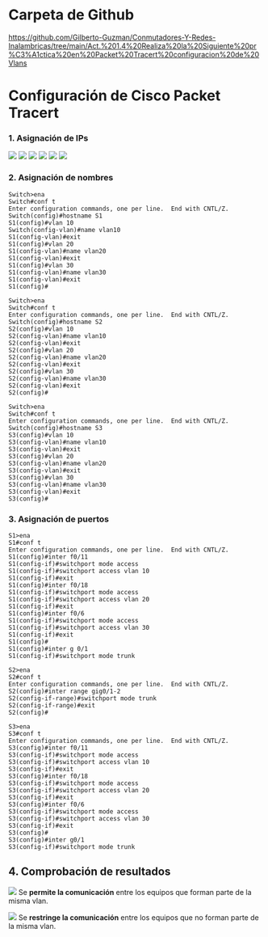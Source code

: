 # Carpeta de Github

https://github.com/Gilberto-Guzman/Conmutadores-Y-Redes-Inalambricas/tree/main/Act.%201.4%20Realiza%20la%20Siguiente%20pr%C3%A1ctica%20en%20Packet%20Tracert%20configuracion%20de%20Vlans

# Configuración de Cisco Packet Tracert

### 1. Asignación de IPs

![](imgs/capture_1.jpeg)
![](imgs/capture_2.jpeg)
![](imgs/capture_3.jpeg)
![](imgs/capture_4.jpeg)
![](imgs/capture_5.jpeg)
![](imgs/capture_6.jpeg)

### 2. Asignación de nombres

    Switch>ena
    Switch#conf t
    Enter configuration commands, one per line.  End with CNTL/Z.
    Switch(config)#hostname S1
    S1(config)#vlan 10
    Switch(config-vlan)#name vlan10
    S1(config-vlan)#exit
    S1(config)#vlan 20
    S1(config-vlan)#name vlan20
    S1(config-vlan)#exit
    S1(config)#vlan 30
    S1(config-vlan)#name vlan30
    S1(config-vlan)#exit
    S1(config)#

    Switch>ena
    Switch#conf t
    Enter configuration commands, one per line.  End with CNTL/Z.
    Switch(config)#hostname S2
    S2(config)#vlan 10
    S2(config-vlan)#name vlan10
    S2(config-vlan)#exit
    S2(config)#vlan 20
    S2(config-vlan)#name vlan20
    S2(config-vlan)#exit
    S2(config)#vlan 30
    S2(config-vlan)#name vlan30
    S2(config-vlan)#exit
    S2(config)#

    Switch>ena
    Switch#conf t
    Enter configuration commands, one per line.  End with CNTL/Z.
    Switch(config)#hostname S3
    S3(config)#vlan 10
    S3(config-vlan)#name vlan10
    S3(config-vlan)#exit
    S3(config)#vlan 20
    S3(config-vlan)#name vlan20
    S3(config-vlan)#exit
    S3(config)#vlan 30
    S3(config-vlan)#name vlan30
    S3(config-vlan)#exit
    S3(config)#

### 3. Asignación de puertos

    S1>ena
    S1#conf t
    Enter configuration commands, one per line.  End with CNTL/Z.
    S1(config)#inter f0/11
    S1(config-if)#switchport mode access
    S1(config-if)#switchport access vlan 10
    S1(config-if)#exit
    S1(config)#inter f0/18
    S1(config-if)#switchport mode access
    S1(config-if)#switchport access vlan 20
    S1(config-if)#exit
    S1(config)#inter f0/6
    S1(config-if)#switchport mode access
    S1(config-if)#switchport access vlan 30
    S1(config-if)#exit
    S1(config)#
    S1(config)#inter g 0/1
    S1(config-if)#switchport mode trunk

    S2>ena
    S2#conf t
    Enter configuration commands, one per line.  End with CNTL/Z.
    S2(config)#inter range gig0/1-2
    S2(config-if-range)#switchport mode trunk
    S2(config-if-range)#exit
    S2(config)#

    S3>ena
    S3#conf t
    Enter configuration commands, one per line.  End with CNTL/Z.
    S3(config)#inter f0/11
    S3(config-if)#switchport mode access
    S3(config-if)#switchport access vlan 10
    S3(config-if)#exit
    S3(config)#inter f0/18
    S3(config-if)#switchport mode access
    S3(config-if)#switchport access vlan 20
    S3(config-if)#exit
    S3(config)#inter f0/6
    S3(config-if)#switchport mode access
    S3(config-if)#switchport access vlan 30
    S3(config-if)#exit
    S3(config)#
    S3(config)#inter g0/1
    S3(config-if)#switchport mode trunk

## 4. Comprobación de resultados

![](imgs/capture_7.jpeg)
Se **permite la comunicación** entre los equipos que forman parte de la misma vlan.

![](imgs/capture_8.jpeg)
Se **restringe la comunicación** entre los equipos que no forman parte de la misma vlan.
